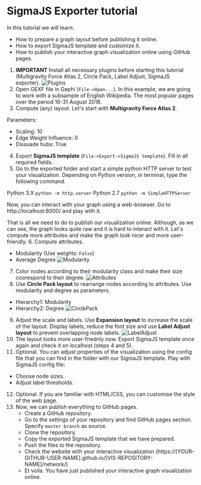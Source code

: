 # SigmaJS Exporter tutorial

In this tutorial we will learn:
 * How to prepare a graph layout before publishing it online.
 * How to export SigmaJS template and customize it.
 * How to publish your interactive graph visualization online using GitHub pages.

1. **IMPORTANT** Install all necessary plugins before starting this tutorial (Multigravity Force Atlas 2, Circle Pack, Label Adjust, SigmaJS exporter).
![Plugins](https://raw.githubusercontent.com/mizvol/gephi-tutorials/master/SigmaJS%20exporter/images/Plugins.png)
2. Open GEXF file in Gephi (`File->Open...`). In this example, we are going to work with a subsample of English Wikipedia. The most popular pages over the period 16-31 August 2018.
3. Compute (any) layout. Let's start with **Multigravity Force Atlas 2**.

Parameters:
* Scaling: 10
* Edge Weight Influence: 0
* Dissuade hubs: True
4. Export **SigmaJS template** (`File->Export->SigmaJS template`). Fill in all required fields.
5. Go to the exported folder and start a simple python HTTP server to test your visualization. Depending on Python version, in terminal, type the following command.

Python 3.X `python -m http.server`
Python 2.7 `python -m SimpleHTTPServer`

Now, you can interact with your graph using a web-browser. Go to http://localhost:8000/ and play with it.

That is all we need to do to publish our visualization online. Although, as we can see, the graph looks quite raw and it is hard to interact with it. Let's compute more attributes and make the graph look nicer and more user-friendly.
6. Compute attributes.
* Modularity (Use weights: `False`)
* Average Degree
![Modularity](https://raw.githubusercontent.com/mizvol/gephi-tutorials/master/SigmaJS%20exporter/images/modularity-degree.gif)
7. Color nodes according to their modularity class and make their size coorespond to their degree.
![Attributes](https://raw.githubusercontent.com/mizvol/gephi-tutorials/master/SigmaJS%20exporter/images/color-and-size.gif)
8. Use **Circle Pack layout** to rearrange nodes according to attributes. Use modularity and degree as parameters.
* Hierarchy1: Modularity
* Hierarchy2: Degree
![CirclePack](https://raw.githubusercontent.com/mizvol/gephi-tutorials/master/SigmaJS%20exporter/images/CirclePack.png)
9. Adjust the scale and labels. Use **Expansion layout** to increase the scale of the layout. Display labels, reduce the font size and use **Label Adjust layout** to prevent overlapping node labels.
![LabelAdjust](https://raw.githubusercontent.com/mizvol/gephi-tutorials/master/SigmaJS%20exporter/images/scale.gif)
10. The layout looks more user-friednly now. Export SigmaJS template once again and check it on localhost (steps 4 and 5).
11. Optional. You can adjust properties of the visualization using the config file that you can find in the folder with our SigmaJS template. Play with SigmaJS config file:
* Choose node sizes.
* Adjust label thresholds.
12. Optional. If you are familiar with HTML/CSS, you can customise the style of the web page.
13. Now, we can publish everything to GitHub pages.
    * Create a GitHub repository.
    * Go to the settings of your repository and find GitHub pages section. Specify `master branch` as source. 
    * Clone the repository.
    * Copy the exported SigmaJS template that we have prepared.
    * Push the files to the repository.
    * Check the website with your interactive visualization (https://[YOUR-GITHUB-USER-NAME].github.io/[VIS-REPOSITORY-NAME]/network/)
    * Et voila. You have just published your interactive graph visualization online.
